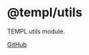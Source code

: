 # @templ/utils

TEMPL utils module.

[GitHub](https://github.com/rjoydip/templ/tree/main/packages/utils)
